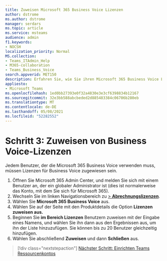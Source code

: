 ```yaml
---
title: Zuweisen Microsoft 365 Business Voice Lizenzen
author: dstrome
ms.author: dstrome
manager: serdars
ms.topic: article
ms.service: msteams
audience: admin
f1.keywords:
- NOCSH
localization_priority: Normal
MS.collection:
- Teams_ITAdmin_Help
- M365-collaboration
- Teams_Business_Voice
search.appverid: MET150
description: Erfahren Sie, wie Sie ihren Microsoft 365 Business Voice Lizenzen zuweisen.
appliesto:
- Microsoft Teams
ms.openlocfilehash: 1ed0bb27393e0f32a4830e3e3cf6398834b12167
ms.sourcegitcommit: 32e3bb588abcbeded2d885483384c06706b280eb
ms.translationtype: MT
ms.contentlocale: de-DE
ms.lasthandoff: 05/08/2021
ms.locfileid: "52282552"
---
```

# <a name="step-3-assign-business-voice-licenses"></a>Schritt 3: Zuweisen von Business Voice-Lizenzen

Jedem Benutzer, der die Microsoft 365 Business Voice verwenden muss, müssen Lizenzen für Business Voice zugewiesen sein.

1. Öffnen Sie Microsoft 365 Admin Center, und melden Sie sich mit einem Benutzer an, der ein globaler Administrator ist (dies ist normalerweise das Konto, mit dem Sie sich für Microsoft 365).
1. Wechseln Sie im linken Navigationsbereich zu <a href="https://go.microsoft.com/fwlink/p/?linkid=842264" target="_blank">  >  **Abrechnungslizenzen**</a>.
1. Wählen Sie **Microsoft 365 Business Voice** aus.
1. Wählen Sie auf der Seite mit den Produktdetails die Option **Lizenzen zuweisen aus.**
1. Beginnen Sie **im Bereich Lizenzen** Benutzern zuweisen mit der Eingabe eines Namens, und wählen Sie ihn dann aus den Ergebnissen aus, um ihn der Liste hinzuzufügen. Sie können bis zu 20 Benutzer gleichzeitig hinzufügen.
1. Wählen Sie abschließend **Zuweisen** und dann **Schließen** aus.

> [!div class="nextstepaction"]
> [Nächster Schritt: Einrichten Teams Ressourcenkontos](set-up-resource-account.md)
